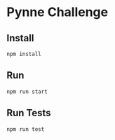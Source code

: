 # Pynne Challenge

## Install
```shell
npm install
```

## Run
```shell
npm run start
```

## Run Tests
```shell
npm run test
```

